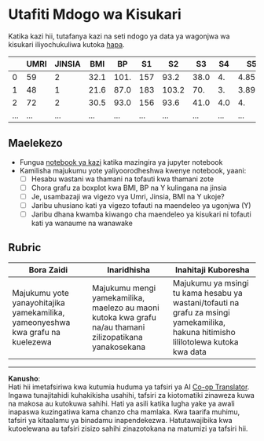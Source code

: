 <!--
CO_OP_TRANSLATOR_METADATA:
{
  "original_hash": "01d1b493e8b51a6ebb42524f6b1bcfff",
  "translation_date": "2025-08-26T15:42:07+00:00",
  "source_file": "1-Introduction/04-stats-and-probability/assignment.md",
  "language_code": "sw"
}
-->
# Utafiti Mdogo wa Kisukari

Katika kazi hii, tutafanya kazi na seti ndogo ya data ya wagonjwa wa kisukari iliyochukuliwa kutoka [hapa](https://www4.stat.ncsu.edu/~boos/var.select/diabetes.html).

|   | UMRI | JINSIA | BMI | BP | S1 | S2 | S3 | S4 | S5 | S6 | Y  |
|---|-----|-----|-----|----|----|----|----|----|----|----|----|
| 0 | 59 | 2 | 32.1 | 101. | 157 | 93.2 | 38.0 | 4. | 4.8598 | 87 | 151 |
| 1 | 48 | 1 | 21.6 | 87.0 | 183 | 103.2 | 70. | 3. | 3.8918 | 69 | 75 |
| 2 | 72 | 2 | 30.5 | 93.0 | 156 | 93.6 | 41.0 | 4.0 | 4. | 85 | 141 |
| ... | ... | ... | ... | ...| ...| ...| ...| ...| ...| ...| ... |

## Maelekezo

* Fungua [notebook ya kazi](assignment.ipynb) katika mazingira ya jupyter notebook
* Kamilisha majukumu yote yaliyoorodheshwa kwenye notebook, yaani:
   * [ ] Hesabu wastani wa thamani na tofauti kwa thamani zote
   * [ ] Chora grafu za boxplot kwa BMI, BP na Y kulingana na jinsia
   * [ ] Je, usambazaji wa vigezo vya Umri, Jinsia, BMI na Y ukoje?
   * [ ] Jaribu uhusiano kati ya vigezo tofauti na maendeleo ya ugonjwa (Y)
   * [ ] Jaribu dhana kwamba kiwango cha maendeleo ya kisukari ni tofauti kati ya wanaume na wanawake
   
## Rubric

Bora Zaidi | Inaridhisha | Inahitaji Kuboresha
--- | --- | -- |
Majukumu yote yanayohitajika yamekamilika, yameonyeshwa kwa grafu na kuelezewa | Majukumu mengi yamekamilika, maelezo au maoni kutoka kwa grafu na/au thamani zilizopatikana yanakosekana | Majukumu ya msingi tu kama hesabu ya wastani/tofauti na grafu za msingi yamekamilika, hakuna hitimisho lililotolewa kutoka kwa data

---

**Kanusho**:  
Hati hii imetafsiriwa kwa kutumia huduma ya tafsiri ya AI [Co-op Translator](https://github.com/Azure/co-op-translator). Ingawa tunajitahidi kuhakikisha usahihi, tafsiri za kiotomatiki zinaweza kuwa na makosa au kutokuwa sahihi. Hati ya asili katika lugha yake ya awali inapaswa kuzingatiwa kama chanzo cha mamlaka. Kwa taarifa muhimu, tafsiri ya kitaalamu ya binadamu inapendekezwa. Hatutawajibika kwa kutoelewana au tafsiri zisizo sahihi zinazotokana na matumizi ya tafsiri hii.